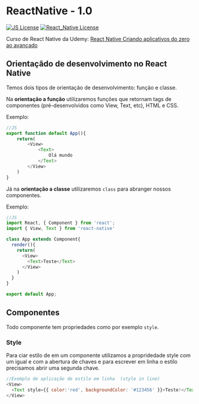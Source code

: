 # ReactNative - 1.0

[![JS License](https://img.shields.io/badge/language-JavaScript-yellow.svg)](https://developer.mozilla.org/pt-BR/docs/Web/JavaScript)
[![React_Native License](https://img.shields.io/badge/framework-React%20Native-blue.svg)](https://reactnative.dev/)

Curso de React Native da Udemy: [React Native Criando aplicativos do zero ao avançado](https://www.udemy.com/course/crusoreactnative/)

## Orientaçãdo de desenvolvimento no React Native

Temos dois tipos de orientação de desenvolvimento: função e classe.

Na **orientação a função** utilizaremos funções que retornam tags de componentes (pré-desenvolvidos como View, Text, etc), HTML e CSS.

Exemplo:

```js
//JS
export function default App(){
    return(
        <View>
            <Text>
                Olá mundo
            </Text>
        </View>
    )
}
```

Já na **orientação a classe** utilizaremos `class` para abranger nossos componentes.

Exemplo:

```js
//JS
import React, { Component } from 'react';
import { View, Text } from 'react-native'

class App extends Component{
  render(){
    return(
      <View>
        <Text>Teste</Text>
      </View>
    )
  }
}

export default App;
```

## Componentes

Todo componente tem propriedades como por exemplo `style`.

### Style

Para ciar estilo de em um componente utilizamos a propridedade style com um igual e com a abertura de chaves e para escrever em linha o estilo precisamos abrir uma segunda chave.

```js
//Exemplo de aplicação de estilo em linha  (style in line)
<View>
  <Text style={{ color:'red', backgroundColor: '#123456' }}>Teste!</Text>
</View>
```
